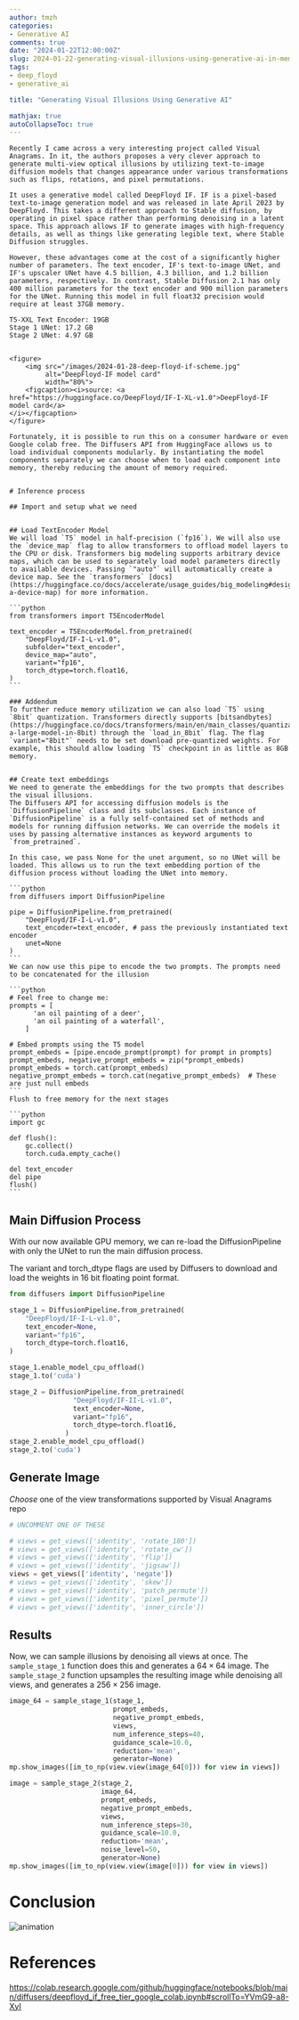 ```yaml
---
author: tmzh
categories:
- Generative AI 
comments: true
date: "2024-01-22T12:00:00Z"
slug: 2024-01-22-generating-visual-illusions-using-generative-ai-in-memory-constrained-hardware
tags:
- deep_floyd
- generative_ai

title: "Generating Visual Illusions Using Generative AI"

mathjax: true
autoCollapseToc: true
---
```


````# Introduction
Recently I came across a very interesting project called Visual Anagrams. In it, the authors proposes a very clever approach to generate multi-view optical illusions by utilizing text-to-image diffusion models that changes appearance under various transformations such as flips, rotations, and pixel permutations. 

It uses a generative model called DeepFloyd IF. IF is a pixel-based text-to-image generation model and was released in late April 2023 by DeepFloyd. This takes a different approach to Stable diffusion, by operating in pixel space rather than performing denoising in a latent space. This approach allows IF to generate images with high-frequency details, as well as things like generating legible text, where Stable Diffusion struggles.

However, these advantages come at the cost of a significantly higher number of parameters. The text encoder, IF's text-to-image UNet, and IF's upscaler UNet have 4.5 billion, 4.3 billion, and 1.2 billion parameters, respectively. In contrast, Stable Diffusion 2.1 has only 400 million parameters for the text encoder and 900 million parameters for the UNet. Running this model in full float32 precision would require at least 37GB memory. 

T5-XXL Text Encoder: 19GB
Stage 1 UNet: 17.2 GB
Stage 2 UNet: 4.97 GB


<figure>
    <img src="/images/2024-01-28-deep-floyd-if-scheme.jpg"
         alt="DeepFloyd-IF model card"
         width="80%">
    <figcaption><i>source: <a href="https://huggingface.co/DeepFloyd/IF-I-XL-v1.0">DeepFloyd-IF model card</a>
</i></figcaption>
</figure>

Fortunately, it is possible to run this on a consumer hardware or even Google colab free. The Diffusers API from HuggingFace allows us to load individual components modularly. By instantiating the model components separately we can choose when to load each component into memory, thereby reducing the amount of memory required.


# Inference process

## Import and setup what we need


## Load TextEncoder Model
We will load `T5` model in half-precision (`fp16`). We will also use the `device_map` flag to allow transformers to offload model layers to the CPU or disk. Transformers big modeling supports arbitrary device maps, which can be used to separately load model parameters directly to available devices. Passing `"auto"` will automatically create a device map. See the `transformers` [docs](https://huggingface.co/docs/accelerate/usage_guides/big_modeling#designing-a-device-map) for more information.

```python
from transformers import T5EncoderModel

text_encoder = T5EncoderModel.from_pretrained(
    "DeepFloyd/IF-I-L-v1.0",
    subfolder="text_encoder",
    device_map="auto",
    variant="fp16",
    torch_dtype=torch.float16,
)
```

### Addendum
To further reduce memory utilization we can also load `T5` using `8bit` quantization. Transformers directly supports [bitsandbytes](https://huggingface.co/docs/transformers/main/en/main_classes/quantization#load-a-large-model-in-8bit) through the `load_in_8bit` flag. The flag `variant="8bit"` needs to be set download pre-quantized weights. For example, this should allow loading `T5` checkpoint in as little as 8GB memory.


## Create text embeddings
We need to generate the embeddings for the two prompts that describes the visual illusions.
The Diffusers API for accessing diffusion models is the `DiffusionPipeline` class and its subclasses. Each instance of `DiffusionPipeline` is a fully self-contained set of methods and models for running diffusion networks. We can override the models it uses by passing alternative instances as keyword arguments to `from_pretrained`.

In this case, we pass None for the unet argument, so no UNet will be loaded. This allows us to run the text embedding portion of the diffusion process without loading the UNet into memory.

```python
from diffusers import DiffusionPipeline

pipe = DiffusionPipeline.from_pretrained(
    "DeepFloyd/IF-I-L-v1.0",
    text_encoder=text_encoder, # pass the previously instantiated text encoder
    unet=None
)
```
We can now use this pipe to encode the two prompts. The prompts need to be concatenated for the illusion

```python
# Feel free to change me:
prompts = [
      'an oil painting of a deer',
      'an oil painting of a waterfall',
    ]

# Embed prompts using the T5 model
prompt_embeds = [pipe.encode_prompt(prompt) for prompt in prompts]
prompt_embeds, negative_prompt_embeds = zip(*prompt_embeds)
prompt_embeds = torch.cat(prompt_embeds)
negative_prompt_embeds = torch.cat(negative_prompt_embeds)  # These are just null embeds
``` 
Flush to free memory for the next stages

```python
import gc

def flush():
    gc.collect()
    torch.cuda.empty_cache()

del text_encoder
del pipe
flush()
```
````

## Main Diffusion Process
With our now available GPU memory, we can re-load the DiffusionPipeline with only the UNet to run the main diffusion process.

The variant and torch_dtype flags are used by Diffusers to download and load the weights in 16 bit floating point format.

```python
from diffusers import DiffusionPipeline

stage_1 = DiffusionPipeline.from_pretrained(
    "DeepFloyd/IF-I-L-v1.0",
    text_encoder=None,
    variant="fp16",
    torch_dtype=torch.float16,
)

stage_1.enable_model_cpu_offload()
stage_1.to('cuda')
```

```python
stage_2 = DiffusionPipeline.from_pretrained(
                "DeepFloyd/IF-II-L-v1.0",
                text_encoder=None,
                variant="fp16",
                torch_dtype=torch.float16,
              )
stage_2.enable_model_cpu_offload()
stage_2.to('cuda')
```

## Generate Image
*Choose* one of the view transformations supported by Visual Anagrams repo

```python
# UNCOMMENT ONE OF THESE

# views = get_views(['identity', 'rotate_180'])
# views = get_views(['identity', 'rotate_cw'])
# views = get_views(['identity', 'flip'])
# views = get_views(['identity', 'jigsaw'])
views = get_views(['identity', 'negate'])
# views = get_views(['identity', 'skew'])
# views = get_views(['identity', 'patch_permute'])
# views = get_views(['identity', 'pixel_permute'])
# views = get_views(['identity', 'inner_circle'])
```


## Results
Now, we can sample illusions by denoising all views at once. The `sample_stage_1` function does this and generates a $64 \times 64$ image. The `sample_stage_2` function upsamples the resulting image while denoising all views, and generates a $256 \times 256$ image.


```python
image_64 = sample_stage_1(stage_1,
                          prompt_embeds,
                          negative_prompt_embeds,
                          views,
                          num_inference_steps=40,
                          guidance_scale=10.0,
                          reduction='mean',
                          generator=None)
mp.show_images([im_to_np(view.view(image_64[0])) for view in views])
```


```python
image = sample_stage_2(stage_2,
                       image_64,
                       prompt_embeds,
                       negative_prompt_embeds,
                       views,
                       num_inference_steps=30,
                       guidance_scale=10.0,
                       reduction='mean',
                       noise_level=50,
                       generator=None)
mp.show_images([im_to_np(view.view(image[0])) for view in views])
```


# Conclusion

![animation](/images/2024-01-28-waterfall.deer.mp4-output.gif)


# References
https://colab.research.google.com/github/huggingface/notebooks/blob/main/diffusers/deepfloyd_if_free_tier_google_colab.ipynb#scrollTo=YVmG9-a8-XyI